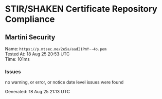 # STIR/SHAKEN Certificate Repository Compliance

## Martini Security

Name: `https://p.mtsec.me/2e5a/aadI1PmY--4o.pem`\
Tested At: 18 Aug 25 20:53 UTC\
Time: 101ms

### Issues

no warning, or error, or notice date level issues were found

Generated: 18 Aug 25 21:13 UTC